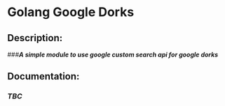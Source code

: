 # Golang Google Dorks

## Description:

###***A simple module to use google custom search api for google dorks***

## Documentation:

### ***TBC***
